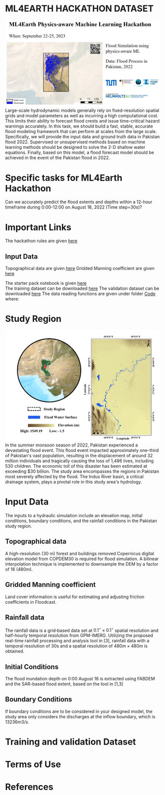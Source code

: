 # ML4EARTH HACKATHON DATASET
![Alt text](https://github.com/zhu-xlab/ML4Earth-Hackathon-2023/blob/main/Source/image%20(2).png)
Large-scale hydrodynamic models generally rely on fixed-resolution spatial grids and model parameters as well as incurring a high computational cost. This limits their ability to forecast flood crests and issue time-critical hazard warnings accurately. In this task, we should build a fast, stable, accurate flood modeling framework that can perform at scales from the large scale. Specifically, we will provide the input data and ground truth data in Pakistan flood 2022. Supervised or unsupervised methods based on machine learning methods should be designed to solve the 2-D shallow water equations. Finally, based on this model, a flood forecast model should be achieved in the event of the Pakistan flood in 2022.

# Specific tasks for ML4Earth Hackathon  
Can we accurately predict the flood extents and depths within a 12-hour timeframe during 0:00-12:00 on August 18, 2022 (Time step=30s)?



# Important Links
The hackathon rules are given [here](https://ml4earth23.devpost.com/)  
## Input Data
Topographical data are given [here](https://drive.google.com/drive/folders/1X7ZmEvx1KUwSlLCli47UYk9bxgrbLpmo?usp=drive_link) 
Gridded Manning coefficient are given [here](https://drive.google.com/drive/folders/1X7ZmEvx1KUwSlLCli47UYk9bxgrbLpmo?usp=drive_link) 


The starter pack notebook is given [here](https://ml4earth23.devpost.com/)  
The training dataset can be downloaded [here](https://ml4earth23.devpost.com/) 
The validation dataset can be downloaded [here](https://ml4earth23.devpost.com/) 
The data reading functions are given under folder [Code](https://ml4earth23.devpost.com/)  where:

# Study Region
![Location of the study area and elevation information](https://github.com/zhu-xlab/ML4Earth-Hackathon-2023/blob/main/Source/Picture1.png)  
In the summer monsoon season of 2022, Pakistan experienced a devastating flood event. This flood event impacted approximately one-third of Pakistan's vast population, resulting in the displacement of around 32 million individuals and tragically causing the loss of 1,486 lives, including 530 children. The economic toll of this disaster has been estimated at exceeding $30 billion. The study area encompasses the regions in Pakistan most severely affected by the flood. The Indus River basin, a critical drainage system, plays a pivotal role in this study area's hydrology. 

# Input Data
The inputs to a hydraulic simulation include an elevation map, initial conditions,  boundary conditions, and the rainfall conditions in the Pakistan study region. 

## Topographical data
A high-resolution (30 m) forest and buildings removed Copernicus digital elevation model from COPDEM30  is required for flood simulation. A bilinear interpolation technique is implemented to downsample the DEM by a factor of 16 (480m). 

##  Gridded Manning coefficient
Land cover information is useful for estimating and adjusting friction coefficients in Floodcast. 

##  Rainfall data
The rainfall data is a grid‐based data set at $0.1^{\circ} \times 0.1^{\circ}$ spatial resolution and half-hourly temporal resolution from GPM-IMERG. Utilizing the proposed real-time rainfall processing and analysis tool in [3], rainfall data with a temporal resolution of 30s and a spatial resolution of $480 m \times 480 m$ is obtained. 

##  Initial Conditions
The flood inundation depth on 0:00 August 18 is extracted using FABDEM and the SAR-based flood extent, based on the tool in [1,3]

## Boundary Conditions
If boundary conditions are to be considered in your designed model, the study area only considers the discharges at the inflow boundary, which is 13236$m3/s$.

# Training and validation Dataset


# Terms of Use

# References
